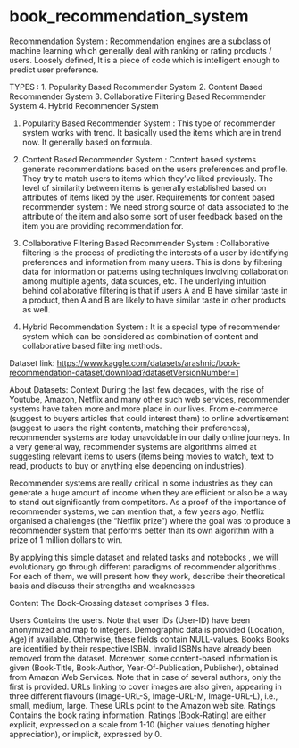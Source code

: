 # book_recommendation_system

Recommendation System : Recommendation engines are a subclass of machine learning which generally deal with ranking or rating products / users.  Loosely defined, It is a piece of code which is intelligent enough to predict user preference.

TYPES  :  1. Popularity Based Recommender System
	        2. Content Based Recommender System
	        3. Collaborative Filtering Based Recommender System
	        4. Hybrid Recommender System
          
1. Popularity Based Recommender System : This type of recommender system works with trend. It basically used the items which are in trend now. It generally based on formula.

2. Content Based Recommender  System :  Content based systems generate recommendations based on the users preferences and profile. They try to match users to items which they’ve liked previously. The level of similarity between items is generally established based on attributes of items liked by the user. 
Requirements for content based recommender system : We need strong source of data associated to the attribute of the item and also some sort of user feedback based on the item you are providing recommendation for. 

3. Collaborative Filtering Based Recommender System : Collaborative filtering is the process of predicting the interests of a user by identifying preferences and information from many users. This is done by filtering data for information or patterns using techniques involving collaboration among multiple agents, data sources, etc. The underlying intuition behind collaborative filtering is that if users A and B have similar taste in a product, then A and B are likely to have similar taste in other products as well.

4. Hybrid Recommendation System :  It is a special type of recommender system which can be considered as combination of content and collaborative based filtering methods.


Dataset link: https://www.kaggle.com/datasets/arashnic/book-recommendation-dataset/download?datasetVersionNumber=1

About Datasets: 
Context
During the last few decades, with the rise of Youtube, Amazon, Netflix and many other such web services, recommender systems have taken more and more place in our lives. From e-commerce (suggest to buyers articles that could interest them) to online advertisement (suggest to users the right contents, matching their preferences), recommender systems are today unavoidable in our daily online journeys.
In a very general way, recommender systems are algorithms aimed at suggesting relevant items to users (items being movies to watch, text to read, products to buy or anything else depending on industries).

Recommender systems are really critical in some industries as they can generate a huge amount of income when they are efficient or also be a way to stand out significantly from competitors. As a proof of the importance of recommender systems, we can mention that, a few years ago, Netflix organised a challenges (the “Netflix prize”) where the goal was to produce a recommender system that performs better than its own algorithm with a prize of 1 million dollars to win.

By applying this simple dataset and related tasks and notebooks , we will evolutionary go through different paradigms of recommender algorithms . For each of them, we will present how they work, describe their theoretical basis and discuss their strengths and weaknesses

Content
The Book-Crossing dataset comprises 3 files.

Users
Contains the users. Note that user IDs (User-ID) have been anonymized and map to integers. Demographic data is provided (Location, Age) if available. Otherwise, these fields contain NULL-values.
Books
Books are identified by their respective ISBN. Invalid ISBNs have already been removed from the dataset. Moreover, some content-based information is given (Book-Title, Book-Author, Year-Of-Publication, Publisher), obtained from Amazon Web Services. Note that in case of several authors, only the first is provided. URLs linking to cover images are also given, appearing in three different flavours (Image-URL-S, Image-URL-M, Image-URL-L), i.e., small, medium, large. These URLs point to the Amazon web site.
Ratings
Contains the book rating information. Ratings (Book-Rating) are either explicit, expressed on a scale from 1-10 (higher values denoting higher appreciation), or implicit, expressed by 0.



